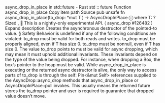 async_drop_in_place in std::future - Rust
std
::
future
Function
async_drop_in_place
Copy item path
Source
pub unsafe fn async_drop_in_place<T>(to_drop:
*mut T
) ->
AsyncDropInPlace
<T>
ⓘ
where
    T: ?
Sized
,
🔬
This is a nightly-only experimental API. (
async_drop
#126482
)
Expand description
Creates the asynchronous destructor of the pointed-to value.
§
Safety
Behavior is undefined if any of the following conditions are violated:
to_drop
must be
valid
for both reads and writes.
to_drop
must be properly aligned, even if
T
has size 0.
to_drop
must be nonnull, even if
T
has size 0.
The value
to_drop
points to must be valid for async dropping,
which may mean it must uphold additional invariants. These
invariants depend on the type of the value being dropped. For
instance, when dropping a Box, the box’s pointer to the heap must
be valid.
While
async_drop_in_place
is executing or the returned async
destructor is alive, the only way to access parts of
to_drop
is through the
self: Pin<&mut Self>
references supplied to
the
AsyncDrop::async_drop
methods that
async_drop_in_place
or
AsyncDropInPlace<T>::poll
invokes. This usually means the
returned future stores the
to_drop
pointer and user is required
to guarantee that dropped value doesn’t move.